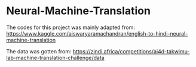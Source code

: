 # Neural-Machine-Translation

The codes for this project was mainly adapted from:
https://www.kaggle.com/aiswaryaramachandran/english-to-hindi-neural-machine-translation

The data was gotten from:
https://zindi.africa/competitions/ai4d-takwimu-lab-machine-translation-challenge/data
